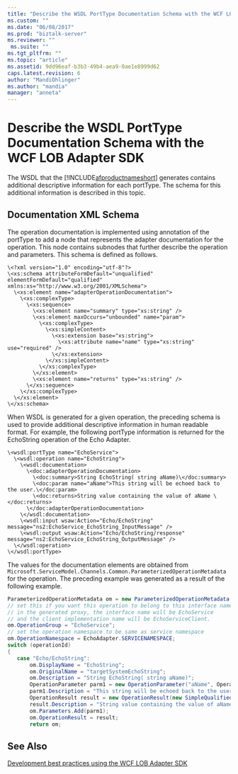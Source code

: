 ```yaml
---
title: "Describe the WSDL PortType Documentation Schema with the WCF LOB Adapter SDK | Microsoft Docs"
ms.custom: ""
ms.date: "06/08/2017"
ms.prod: "biztalk-server"
ms.reviewer: ""
 ms.suite: ""
ms.tgt_pltfrm: ""
ms.topic: "article"
ms.assetid: 9dd96eaf-b3b3-49b4-aea9-0ae1e8999d62
caps.latest.revision: 6
author: "MandiOhlinger"
ms.author: "mandia"
manager: "anneta"
---
```

# Describe the WSDL PortType Documentation Schema with the WCF LOB Adapter SDK
The WSDL that the  [!INCLUDE[afproductnameshort](../../includes/afproductnameshort-md.md)] generates contains additional descriptive information for each portType. The schema for this additional information is described in this topic.  
  
## Documentation XML Schema  
 The operation documentation is implemented using annotation of the portType to add a node that represents the adapter documentation for the operation. This node contains subnodes that further describe the operation and parameters. This schema is defined as follows.  
  
```  
\<?xml version="1.0" encoding="utf-8"?>  
\<xs:schema attributeFormDefault="unqualified" elementFormDefault="qualified" xmlns:xs="http://www.w3.org/2001/XMLSchema">  
  \<xs:element name="adapterOperationDocumentation">  
    \<xs:complexType>  
      \<xs:sequence>  
        \<xs:element name="summary" type="xs:string" />  
        \<xs:element maxOccurs="unbounded" name="param">  
          \<xs:complexType>  
            \<xs:simpleContent>  
              \<xs:extension base="xs:string">  
                \<xs:attribute name="name" type="xs:string" use="required" />  
              \</xs:extension>  
            \</xs:simpleContent>  
          \</xs:complexType>  
        \</xs:element>  
        \<xs:element name="returns" type="xs:string" />  
      \</xs:sequence>  
    \</xs:complexType>  
  \</xs:element>  
\</xs:schema>  
```  
  
 When WSDL is generated for a given operation, the preceding schema is used to provide additional descriptive information in human readable format. For example, the following portType information is returned for the EchoString operation of the Echo Adapter.  
  
```  
\<wsdl:portType name="EchoService">  
  \<wsdl:operation name="EchoString">  
    \<wsdl:documentation>  
      \<doc:adapterOperationDocumentation>  
        \<doc:summary>String EchoString( string aName)\</doc:summary>  
        \<doc:param name="aName">This string will be echoed back to the user.\</doc:param>  
        \<doc:returns>String value containing the value of aName \</doc:returns>  
      \</doc:adapterOperationDocumentation>  
    \</wsdl:documentation>  
    \<wsdl:input wsaw:Action="Echo/EchoString" message="ns2:EchoService_EchoString_InputMessage" />  
    \<wsdl:output wsaw:Action="Echo/EchoString/response" message="ns2:EchoService_EchoString_OutputMessage" />  
  \</wsdl:operation>  
\</wsdl:portType>  
```  
  
 The values for the documentation elements are obtained from `Microsoft.ServiceModel.Channels.Common.ParameterizedOperationMetadata` for the operation. The preceding example was generated as a result of the following example.  
  
```csharp  
ParameterizedOperationMetadata om = new ParameterizedOperationMetadata(operationId, operationId);  
// set this if you want this operation to belong to this interface name  
// in the generated proxy, the interface name will be EchoService  
// and the client implementation name will be EchoServiceClient.  
om.OperationGroup = "EchoService";  
// set the operation namespace to be same as service namespace  
om.OperationNamespace = EchoAdapter.SERVICENAMESPACE;              
switch (operationId)  
{  
   case "Echo/EchoString":  
       om.DisplayName = "EchoString";  
       om.OriginalName = "targetSystemEchoString";  
       om.Description = "String EchoString( string aName)";  
       OperationParameter parm1 = new OperationParameter("aName", OperationParameterDirection.In, QualifiedType.StringType, false);  
       parm1.Description = "This string will be echoed back to the user.";  
       OperationResult result = new OperationResult(new SimpleQualifiedType(XmlTypeCode.String), false);  
       result.Description = "String value containing the value of aName";  
       om.Parameters.Add(parm1);  
       om.OperationResult = result;  
       return om;   
```  
  
## See Also  
 [Development best practices using the WCF LOB Adapter SDK](../../adapters-and-accelerators/wcf-lob-adapter-sdk/development-best-practices-using-the-wcf-lob-adapter-sdk.md)